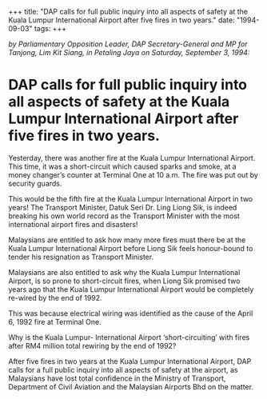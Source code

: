 +++ 
title: "DAP calls for full public inquiry into all aspects of safety at the Kuala Lumpur International Airport after five fires in two years."
date: "1994-09-03"
tags:
+++

_by Parliamentary Opposition Leader, DAP Secretary-General and MP for Tanjong,  Lim Kit Siang, 
in Petaling Jaya on Saturday, September 3, 1994:_

# DAP calls for full public inquiry into all aspects of safety at the Kuala Lumpur International Airport after five fires in two years.

Yesterday, there was another fire at the Kuala Lumpur International Airport. This time, it was a short-circuit which caused sparks and smoke, at a money changer’s counter at Terminal One at 10 a.m. The fire was put out by security guards.</u>

This would be the fifth fire at the Kuala Lumpur International Airport in two years! The Transport Minister, Datuk Seri Dr. Ling Liong Sik, is indeed breaking his own world record as the Transport Minister with the most international airport fires and disasters!

Malaysians are entitled to ask how many more fires must there be at the Kuala Lumpur International Airport before Liong Sik feels honour-bound to tender his resignation as Transport Minister.

Malaysians are also entitled to ask why the Kuala Lumpur International Airport, is so prone to short-circuit fires, when Liong Sik promised two years ago that the Kuala Lumpur International Airport would be completely re-wired by the end of 1992.

This was because electrical wiring was identified as the cause of the April 6, 1992 fire at Terminal One.

Why is the Kuala Lumpur- International Airport ‘short-circuiting’ with fires after RM4 million total rewiring by the end of 1992?

After five fires in two years at the Kuala Lumpur International Airport, DAP calls for a full public inquiry into all aspects of safety at the airport, as Malaysians have lost total confidence in the Ministry of Transport, Department of Civil Aviation and the Malaysian Airports Bhd on the matter.
 
